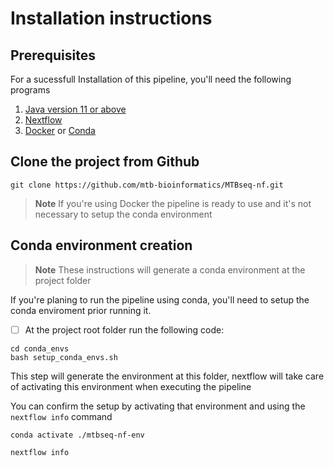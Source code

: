 # Installation instructions

## Prerequisites
For a sucessfull Installation of this pipeline, you'll need the following programs

1. [Java version 11 or above](https://www.nextflow.io/docs/latest/getstarted.html#requirements) 
1. [Nextflow](https://www.nextflow.io/docs/latest/getstarted.html#installation)
1. [Docker](https://docs.docker.com/engine/install/) or [Conda](https://conda.io/projects/conda/en/latest/user-guide/install/index.html)

## Clone the project from Github

```terminal
git clone https://github.com/mtb-bioinformatics/MTBseq-nf.git
```

> **Note**
> If you're using Docker the pipeline is ready to use and
> it's not necessary to setup the conda environment


## Conda environment creation
> **Note**
> These instructions will generate a conda environment at the 
> project folder

If you're planing to run the pipeline using conda, you'll need to setup the
conda enviroment prior running it.

- [ ] At the project root folder run the following code:

```terminal
cd conda_envs
bash setup_conda_envs.sh
```

This step will generate the environment at this folder, 
nextflow will take care of activating this environment when 
executing the pipeline

You can confirm the setup by activating that environment and using the `nextflow info`  command

  ```
  conda activate ./mtbseq-nf-env

  nextflow info 
  ```

